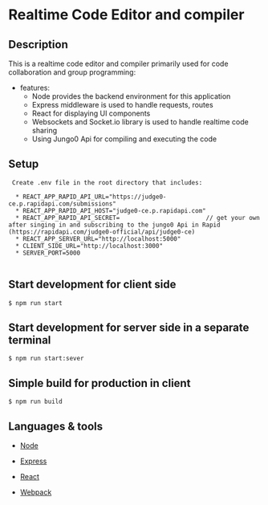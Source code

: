 # Realtime Code Editor and compiler

## Description

This is a realtime code editor and compiler primarily used for code collaboration and group programming:

* features:
  * Node provides the backend environment for this application
  * Express middleware is used to handle requests, routes
  * React for displaying UI components
  * Websockets and Socket.io library is used to handle realtime code sharing
  * Using Jungo0 Api for compiling and executing the code
 
  




## Setup

```
 Create .env file in the root directory that includes:

  * REACT_APP_RAPID_API_URL="https://judge0-ce.p.rapidapi.com/submissions"
  * REACT_APP_RAPID_API_HOST="judge0-ce.p.rapidapi.com"
  * REACT_APP_RAPID_API_SECRET=                        // get your own after singing in and subscribing to the jungo0 Api in Rapid  (https://rapidapi.com/judge0-official/api/judge0-ce)
  * REACT_APP_SERVER_URL="http://localhost:5000"
  * CLIENT_SIDE_URL="http://localhost:3000"
  * SERVER_PORT=5000
  
```


## Start development for client side

```
$ npm run start
```

## Start development for server side in a separate terminal 

```
$ npm run start:sever
```

## Simple build for production in client

```
$ npm run build
```



## Languages & tools

- [Node](https://nodejs.org/en/)

- [Express](https://expressjs.com/)

- [React](https://reactjs.org/)

- [Webpack](https://webpack.js.org/)



